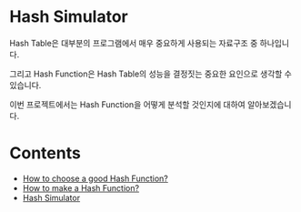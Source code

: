 Hash Simulator
==============
Hash Table은 대부분의 프로그램에서 매우 중요하게 사용되는 자료구조 중 하나입니다.   
   
그리고 Hash Function은 Hash Table의 성능을 결정짓는 중요한 요인으로 생각할 수 있습니다.      
   
이번 프로젝트에서는 Hash Function을 어떻게 분석할 것인지에 대하여 알아보겠습니다.   
     
Contents
========
* [How to choose a good Hash Function?](https://github.com/minseok127/Hash-Simulator/wiki/How-to-choose-a-good-Hash-Function%3F)
* [How to make a Hash Function?](https://github.com/minseok127/Hash-Simulator/wiki/How-to-make-a-Hash-Function%3F)
* [Hash Simulator](https://github.com/minseok127/Hash-Simulator/wiki/Hash-Simulator)
